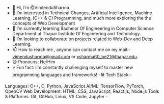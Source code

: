 - 👋 Hi, I’m @VimlenduSharma
- 👀 I’m interested in Technical Changes, Artificial Intelligence, Machine Learning, (C++ & C) Programming, and much more exploring the the concepts of Web Development
- 🌱 I’m currently learning Bachelor Of Engineering in Computer Science Department at Thapar Institute Of Engineering and Technology. 
- 💞️ I’m looking to collaborate on projects related to Web-Dev and Deep Learning.
- 📫 How to reach me , anyone can contact me on my mail:- vimendusharma@gmail.com or vsharma60_be21@thapar.edu.
- 😄 Pronouns: He/Him
- ⚡ Fun fact:  I’m constantly challenging myself to master new programming languages and frameworks!
-🛠️ Tech Stack:-

Languages: C++, C, Python, JavaScript
AI/ML: TensorFlow, PyTorch, OpenCV
Web Development: HTML, CSS, JavaScript, React.js, Node.js
Tools & Platforms: Git, GitHub, Linux, VS Code, Jupyter
-<!---
VimlenduSharma/VimlenduSharma is a ✨ special ✨ repository because its `README.md` (this file) appears on your GitHub profile.
You can click the Preview link to take a look at your changes.
--->
